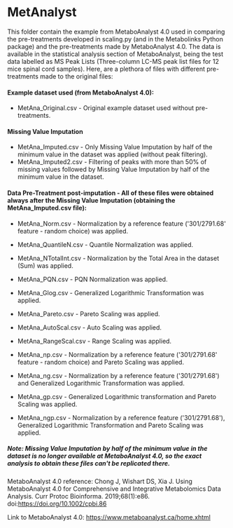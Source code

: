 # MetAnalyst

This folder contain the example from MetaboAnalyst 4.0 used in comparing the pre-treatments developed in scaling.py (and in the Metabolinks Python package) and the pre-treatments made by MetaboAnalyst 4.0. The data is available in the statistical analysis section of MetaboAnalyst, being the test data labelled as MS Peak Lists (Three-column LC-MS peak list files for 12 mice spinal cord samples). Here, are a plethora of files with different pre-treatments made to the original files:

#### Example dataset used (from MetaboAnalyst 4.0):

- MetAna_Original.csv - Original example dataset used without pre-treatments.

#### Missing Value Imputation

- MetAna_Imputed.csv - Only Missing Value Imputation by half of the minimum value in the dataset was applied (without peak filtering).
- MetAna_Imputed2.csv - Filtering of peaks with more than 50% of missing values followed by Missing Value Imputation by half of the minimum value in the dataset.

#### Data Pre-Treatment post-imputation - All of these files were obtained always after the Missing Value Imputation (obtaining the MetAna_Imputed.csv file):

- MetAna_Norm.csv - Normalization by a reference feature ('301/2791.68' feature - random choice) was applied.
- MetAna_QuantileN.csv - Quantile Normalization was applied.
- MetAna_NTotalInt.csv - Normalization by the Total Area in the dataset (Sum) was applied.
- MetAna_PQN.csv - PQN Normalization was applied.


- MetAna_Glog.csv - Generalized Logarithmic Transformation was applied.
- MetAna_Pareto.csv - Pareto Scaling was applied.
- MetAna_AutoScal.csv - Auto Scaling was applied.
- MetAna_RangeScal.csv - Range Scaling was applied.


- MetAna_np.csv - Normalization by a reference feature ('301/2791.68' feature - random choice) and Pareto Scaling was applied.
- MetAna_ng.csv - Normalization by a reference feature ('301/2791.68') and Generalized Logarithmic Transformation was applied.
- MetAna_gp.csv - Generalized Logarithmic transformation and Pareto Scaling was applied.
- MetAna_ngp.csv - Normalization by a reference feature ('301/2791.68'), Generalized Logarithmic Transformation and Pareto Scaling was applied.


##### Note: Missing Value Imputation by half of the minimum value in the dataset is no longer available at MetaboAnalyst 4.0, so the exact analysis to obtain these files can't be replicated there.

MetaboAnalyst 4.0 reference: Chong J, Wishart DS, Xia J. Using MetaboAnalyst 4.0 for Comprehensive and Integrative Metabolomics Data Analysis. Curr Protoc Bioinforma. 2019;68(1):e86. doi:https://doi.org/10.1002/cpbi.86

Link to MetaboAnalyst 4.0: https://www.metaboanalyst.ca/home.xhtml